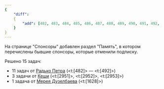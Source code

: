 ```yaml
---
{
    "diff":
    {
        "add": [482, 483, 484, 485, 486, 487, 488, 489, 490, 491, 492, 1628, 2951, 2952, 2953]
    }
}
---
```


На странице "Спонсоры" добавлен раздел "Память", в котором перечислены бывшие спонсоры, которые отменили подписку.

Решено 15 задач:

* 11 задач от [Радько Петра](/solvers#CMTV) (<t:[482]> — <t:[492]>)
* 3 задачи от [Кеши](/solvers#kesha) (<t:[2951]>, <t:[2952]>, <t:[2953]>)
* 1 задача от [Мерея Дузелбаева](/solvers#merej_duzelbaev) (<t:[1628]>)